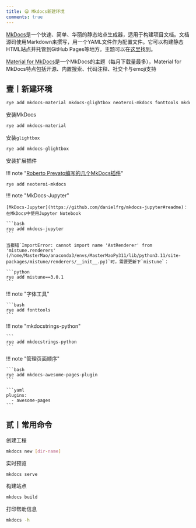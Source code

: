 ```yaml
---
title: 😀 Mkdocs新建环境
comments: true
---
```


[MkDocs](https://www.mkdocs.org/)是一个快速、简单、华丽的静态站点生成器，适用于构建项目文档。文档源码使用Markdown来撰写，用一个YAML文件作为配置文件。它可以构建静态HTML站点并托管到GitHub Pages等地方。主题可以在[这里](https://github.com/mkdocs/mkdocs/wiki/MkDocs-Themes)找到。

[Material for MkDocs](https://squidfunk.github.io/mkdocs-material/)是一个MkDocs的主题（每月下载量最多），Material for MkDocs特点包括开源、内置搜索、代码注释、社交卡与emoji支持

## 壹丨新建环境

```bash
rye add mkdocs-material mkdocs-glightbox neoteroi-mkdocs fonttools mkdocs-jupyter mkdocstrings-python
```

安装MkDocs

```bash
rye add mkdocs-material
```

安装`glightbox`

```bash
rye add mkdocs-glightbox
```

安装扩展插件

!!! note "[Roberto Prevato编写的几个MkDocs插件](https://www.neoteroi.dev/mkdocs-plugins/)"

```bash
rye add neoteroi-mkdocs
```

!!! note "MkDocs-Jupyter"

    [MkDocs-Jupyter](https://github.com/danielfrg/mkdocs-jupyter#readme)：在MkDocs中使用Jupyter Notebook
    
    ```bash
    rye add mkdocs-jupyter
    ```
    
    当报错`ImportError: cannot import name 'AstRenderer' from 'mistune.renderers' (/home/MasterMao/anaconda3/envs/MasterMaoPy311/lib/python3.11/site-packages/mistune/renderers/__init__.py)`时，需要更新下`mistune`：
    
    ```python
    rye add mistune==3.0.1
    ```

!!! note "字体工具"
	
    ```bash
    rye add fonttools
    ```

!!! note "mkdocstrings-python"
    
    ```
    rye add mkdocstrings-python
    ```

!!! note "管理页面顺序"
    
    ```bash
    rye add mkdocs-awesome-pages-plugin
    ```
    
    ```yaml
    plugins:
      - awesome-pages
    ```


## 贰丨常用命令

创建工程
```bash
mkdocs new [dir-name]
```
实时预览
```bash
mkdocs serve
```
构建站点
```bash
mkdocs build
```
打印帮助信息
```bash
mkdocs -h
```